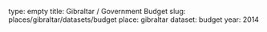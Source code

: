 type: empty
title: Gibraltar / Government Budget
slug: places/gibraltar/datasets/budget
place: gibraltar
dataset: budget
year: 2014
